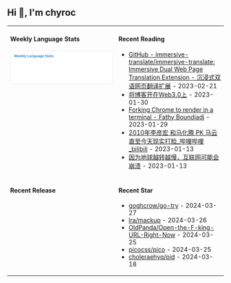 ## Hi 👋, I'm chyroc

<table width="960px">
<tr>
<td valign="top" width="50%">

#### Weekly Language Stats

![](./images/wakatime_weekly_language_stats.svg)
</td>
<td valign="top" width="50%">

#### Recent Reading

* <a href='https://github.com/immersive-translate/immersive-translate' target='_black'>GitHub - immersive-translate/immersive-translate: Immersive Dual Web Page Translation Extension - 沉浸式双语网页翻译扩展</a> - 2023-02-21
* <a href='https://outti.me/6FE23FD0-22F4-4BDE-9F2B-72C0E5180C2C/' target='_black'>将博客开在Web3.0上</a> - 2023-01-30
* <a href='https://fathy.fr/carbonyl' target='_black'>Forking Chrome to render in a terminal - Fathy Boundjadj</a> - 2023-01-29
* <a href='https://www.bilibili.com/video/BV1dz411B7xk/' target='_black'>2010年李彦宏 和马化腾  PK  马云   直至今天现实打脸_哔哩哔哩_bilibili</a> - 2023-01-13
* <a href='https://mp.weixin.qq.com/s/nT0AGtxqCNGR_jwRp_Y63g' target='_black'>因为地球越转越慢，互联网可能会崩溃</a> - 2023-01-13

</td>
</tr>
<tr>
<td valign="top" width="50%">

#### Recent Release


</td>
<td valign="top" width="50%">

#### Recent Star

* <a href='https://github.com/goghcrow/go-try' target='_black'>goghcrow/go-try</a> - 2024-03-27
* <a href='https://github.com/lra/mackup' target='_black'>lra/mackup</a> - 2024-03-26
* <a href='https://github.com/OldPanda/Open-the-F-king-URL-Right-Now' target='_black'>OldPanda/Open-the-F-king-URL-Right-Now</a> - 2024-03-25
* <a href='https://github.com/picocss/pico' target='_black'>picocss/pico</a> - 2024-03-25
* <a href='https://github.com/choleraehyq/pid' target='_black'>choleraehyq/pid</a> - 2024-03-18

</td>
</tr>
</table>
